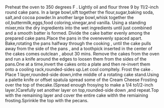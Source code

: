 Preheat the oven to 350 degrees F . Lightly oil and flour three 9 by 11/2-inch round cake pans.
In a large bowl,sift together the flour,sugar,baking soda, salt,and cocoa powder.In another large bowl,whisk together the oil,buttermilk,eggs,food coloring,vinegar,and vanilla.
Using a standing mixer,mix the dry ingredients into the wet ingredients until just combined and a smooth batter is formed. 
Divide the cake batter evenly among the prepared cake pans.Place the pans in the ovenevenly spaced apart. Bake,rotating the pans halfway through the cooking , until the cake pulls away from the side of the pans , and a toothpick inserted in the center of the cakes comes outclean , about 30 mins.
Remove the cakes from the oven and run a knife around the edges to loosen them from the sides of the pans.One at a time,invert the cakes onto a plate and then re-invert them onto a cooling rack,rounded-sides up.Let cool  compltely.
Frost the cake . Place 1 layer,rounded-side down,inthe middle of a rotating cake stand.Using a palette knife or offset spatula spread some of the Cream Cheese Frosting over the top of thecake.(Spread enough frosying to make a 1/4 to1/2-inch layer.)Carefully set another layer on top,rounded-side down ,and repeat.Top with the remaining layer and cover the entire cake withh the remiaining frosting.Sprinkle the top with the pecans.  
